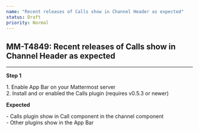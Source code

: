 ```yaml
---
name: "Recent releases of Calls show in Channel Header as expected"
status: Draft
priority: Normal
---
```


## MM-T4849: Recent releases of Calls show in Channel Header as expected

---

**Step 1**

1\. Enable App Bar on your Mattermost server\
2\. Install and or enabled the Calls plugin (requires v0.5.3 or newer)

**Expected**

\- Calls plugin show in Call component in the channel component\
\- Other plugins show in the App Bar
